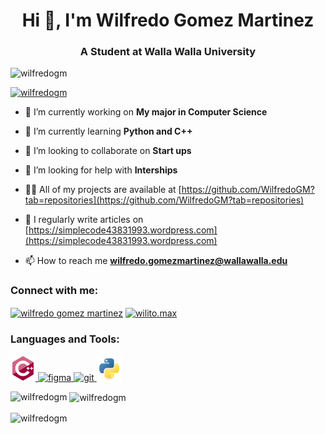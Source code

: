 <h1 align="center">Hi 👋, I'm Wilfredo Gomez Martinez</h1>
<h3 align="center">A Student at Walla Walla University</h3>

<p align="left"> <img src="https://komarev.com/ghpvc/?username=wilfredogm&label=Profile%20views&color=0e75b6&style=flat" alt="wilfredogm" /> </p>

<p align="left"> <a href="https://github.com/ryo-ma/github-profile-trophy"><img src="https://github-profile-trophy.vercel.app/?username=wilfredogm" alt="wilfredogm" /></a> </p>

- 🔭 I’m currently working on **My major in Computer Science**

- 🌱 I’m currently learning **Python and C++**

- 👯 I’m looking to collaborate on **Start ups**

- 🤝 I’m looking for help with **Interships**

- 👨‍💻 All of my projects are available at [https://github.com/WilfredoGM?tab=repositories](https://github.com/WilfredoGM?tab=repositories)

- 📝 I regularly write articles on [https://simplecode43831993.wordpress.com](https://simplecode43831993.wordpress.com)

- 📫 How to reach me **wilfredo.gomezmartinez@wallawalla.edu**

<h3 align="left">Connect with me:</h3>
<p align="left">
<a href="www.linkedin.com/in/wilfredo-gomez-martinez-1a0826238" target="blank"><img align="center" src="https://raw.githubusercontent.com/rahuldkjain/github-profile-readme-generator/master/src/images/icons/Social/linked-in-alt.svg" alt="wilfredo gomez martinez" height="30" width="40" /></a>
<a href="https://instagram.com/wilito.max" target="blank"><img align="center" src="https://raw.githubusercontent.com/rahuldkjain/github-profile-readme-generator/master/src/images/icons/Social/instagram.svg" alt="wilito.max" height="30" width="40" /></a>
</p>

<h3 align="left">Languages and Tools:</h3>
<p align="left"> <a href="https://www.w3schools.com/cpp/" target="_blank" rel="noreferrer"> <img src="https://raw.githubusercontent.com/devicons/devicon/master/icons/cplusplus/cplusplus-original.svg" alt="cplusplus" width="40" height="40"/> </a> <a href="https://www.figma.com/" target="_blank" rel="noreferrer"> <img src="https://www.vectorlogo.zone/logos/figma/figma-icon.svg" alt="figma" width="40" height="40"/> </a> <a href="https://git-scm.com/" target="_blank" rel="noreferrer"> <img src="https://www.vectorlogo.zone/logos/git-scm/git-scm-icon.svg" alt="git" width="40" height="40"/> </a> <a href="https://www.python.org" target="_blank" rel="noreferrer"> <img src="https://raw.githubusercontent.com/devicons/devicon/master/icons/python/python-original.svg" alt="python" width="40" height="40"/> </a> </p>

<p><img align="left" src="https://github-readme-stats.vercel.app/api/top-langs?username=wilfredogm&show_icons=true&locale=en&layout=compact" alt="wilfredogm" /></p>

<p>&nbsp;<img align="center" src="https://github-readme-stats.vercel.app/api?username=wilfredogm&show_icons=true&locale=en" alt="wilfredogm" /></p>

<p><img align="center" src="https://github-readme-streak-stats.herokuapp.com/?user=wilfredogm&" alt="wilfredogm" /></p>

